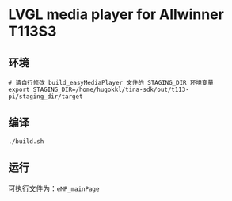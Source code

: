 # LVGL media player for Allwinner T113S3

## 环境

```shell
# 请自行修改 build_easyMediaPlayer 文件的 STAGING_DIR 环境变量
export STAGING_DIR=/home/hugokkl/tina-sdk/out/t113-pi/staging_dir/target
```

## 编译

```shell
./build.sh
```

## 运行

可执行文件为：`eMP_mainPage`